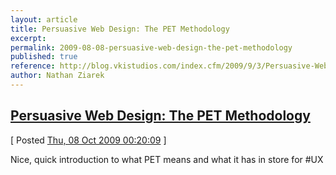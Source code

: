 ```yaml
---
layout: article
title: Persuasive Web Design: The PET Methodology
excerpt: 
permalink: 2009-08-08-persuasive-web-design-the-pet-methodology
published: true
reference: http://blog.vkistudios.com/index.cfm/2009/9/3/Persuasive-Web-Design-The-PET-Methodology
author: Nathan Ziarek
---
```


## [Persuasive Web Design: The PET Methodology][0]  
\[ Posted [Thu, 08 Oct 2009 00:20:09][1] \]

Nice, quick introduction to what PET means and what it has in store for \#UX



[0]: http://blog.vkistudios.com/index.cfm/2009/9/3/Persuasive-Web-Design-The-PET-Methodology
[1]: http://nathanziarek.tumblr.com/post/207320315
